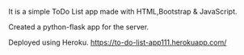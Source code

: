 It is a simple ToDo List app made with HTML,Bootstrap & JavaScript.

Created a python-flask app for the server.

Deployed using Heroku.
https://to-do-list-app111.herokuapp.com/
